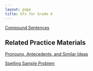 ```yaml
---
layout: page
title: Gfx for Grade 4
---
```


<a href="/tutorials-v4/compound_sentences/index.html">Compound Sentences</a>


<!-- <a href="/tutorials-v4/compound_subject/index.html">Compound Subjects</a>


<a href="/tutorials-v4/compound_predicate/index.html">Compound Predicates</a>


<a href="/tutorials-v4/compound_object/index.html">Compound Objects</a>


<a href="/tutorials-v4/appositive/index.html">Appositives</a>


<a href="/tutorials-v4/relative_clause/index.html">Relative Clauses</a>


<a href="/tutorials-v4/present_participle_gerund/index.html">Present Participles and Gerunds</a>


<a href="/tutorials-v4/passive_active/index.html">Passive and Active Clauses</a>


<a href="/tutorials-v4/past_participle/index.html">Past Participles</a> -->


<h2>Related Practice Materials</h2>

<!-- <a href="/tutorials-v4/pronouns/index.html">Pronouns, Antecedents, and Similar Ideas</a> -->

<a href="/tutorials-v4/article_about_tablets_with_pronouns_marked/index.html">Pronouns, Antecedents, and Similar Ideas

<a href="/tutorials-v4/spelling_sample/index.html">Spelling Sample Problem